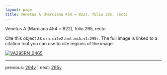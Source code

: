 ```yaml
---
layout: page
title: Venetus A (Marciana 454 = 822), folio 295, recto
---
```


Venetus A (Marciana 454 = 822), folio 295, recto

Cite this object as `urn:cite2:hmt:msA.v1:295r`.  The full image is linked to a citation tool you can use to cite regions of the image.

[![VA295RN_0465](http://www.homermultitext.org/iipsrv?IIIF=/project/homer/pyramidal/deepzoom/hmt/vaimg/2017a/VA295RN_0465.tif/full/800,/0/default.jpg)](http://www.homermultitext.org/ict2/?urn=urn:cite2:hmt:vaimg.2017a:VA295RN_0465) 

---

previous:  [294v](../294v/) | next: [295v](../295v/)
